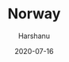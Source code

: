 ---
author: "Harshanu"
title: "Norway"
date: 2020-07-16
description: "Oslo, Norway"
tags: ["Oslo", "Norway", "beach", "northsee", "scandinavia", "nordic", "swimming", "sauna"]
thumbnail: https://photos.harshanu.space/api/v1/t/6d028bdd53ee6208c10751515057942eb8f2e815/081gaa0s/fit_2048
---